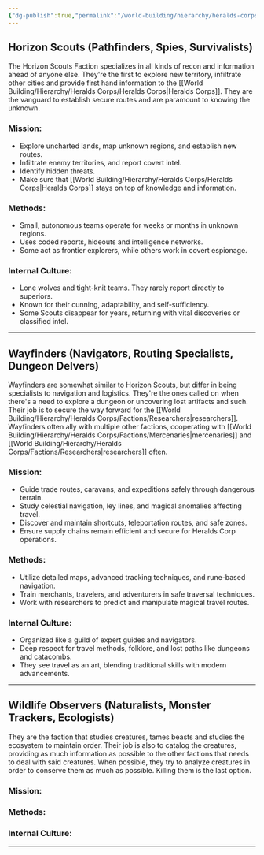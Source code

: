 ```yaml
---
{"dg-publish":true,"permalink":"/world-building/hierarchy/heralds-corps/factions/explorers/"}
---
```


## Horizon Scouts (Pathfinders, Spies, Survivalists)
 The Horizon Scouts Faction specializes in all kinds of recon and information ahead of anyone else. They're the first to explore new territory, infiltrate other cities and provide first hand information to the [[World Building/Hierarchy/Heralds Corps/Heralds Corps\|Heralds Corps]]. They are the vanguard to establish secure routes and are paramount to knowing the unknown.
 
### Mission:
- Explore uncharted lands, map unknown regions, and establish new routes.
- Infiltrate enemy territories, and report covert intel.
- Identify hidden threats.
- Make sure that [[World Building/Hierarchy/Heralds Corps/Heralds Corps\|Heralds Corps]] stays on top of knowledge and information.

### Methods:
- Small, autonomous teams operate for weeks or months in unknown regions.
- Uses coded reports, hideouts and intelligence networks.
- Some act as frontier explorers, while others work in covert espionage.

### Internal Culture:
- Lone wolves and tight-knit teams. They rarely report directly to superiors.
- Known for their cunning, adaptability, and self-sufficiency.
- Some Scouts disappear for years, returning with vital discoveries or classified intel.
 
---
## Wayfinders (Navigators, Routing Specialists, Dungeon Delvers)
Wayfinders are somewhat similar to Horizon Scouts, but differ in being specialists to navigation and logistics. They're the ones called on when there's a need to explore a dungeon or uncovering lost artifacts and such. Their job is to secure the way forward for the [[World Building/Hierarchy/Heralds Corps/Factions/Researchers\|researchers]]. Wayfinders often ally with multiple other factions, cooperating with [[World Building/Hierarchy/Heralds Corps/Factions/Mercenaries\|mercenaries]] and [[World Building/Hierarchy/Heralds Corps/Factions/Researchers\|researchers]] often.

### Mission:
- Guide trade routes, caravans, and expeditions safely through dangerous terrain.
- Study celestial navigation, ley lines, and magical anomalies affecting travel.
- Discover and maintain shortcuts, teleportation routes, and safe zones.
- Ensure supply chains remain efficient and secure for Heralds Corp operations.

### Methods:
- Utilize detailed maps, advanced tracking techniques, and rune-based navigation.
- Train merchants, travelers, and adventurers in safe traversal techniques.
- Work with researchers to predict and manipulate magical travel routes.

### Internal Culture:
- Organized like a guild of expert guides and navigators.
- Deep respect for travel methods, folklore, and lost paths like dungeons and catacombs.
- They see travel as an art, blending traditional skills with modern advancements.

---
## Wildlife Observers (Naturalists, Monster Trackers, Ecologists)
They are the faction that studies creatures, tames beasts and studies the ecosystem to maintain order. Their job is also to catalog the creatures, providing as much information as possible to the other factions that needs to deal with said creatures. When possible, they try to analyze creatures in order to conserve them as much as possible. Killing them is the last option.

### Mission:

### Methods:

### Internal Culture:


---
